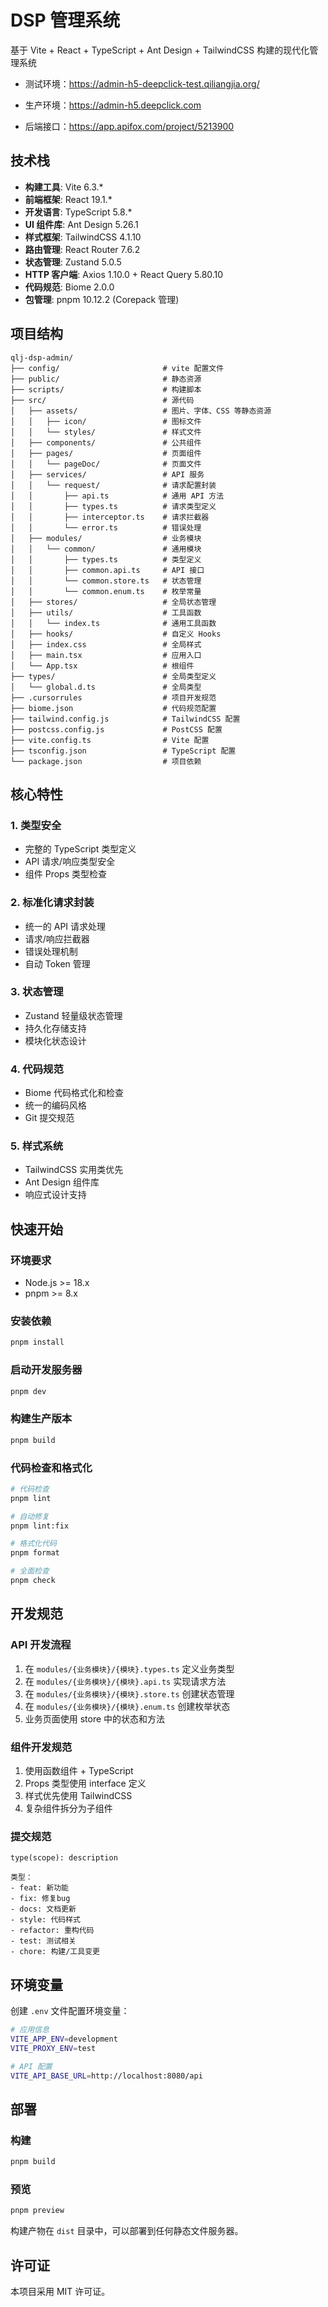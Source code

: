 # DSP 管理系统

基于 Vite + React + TypeScript + Ant Design + TailwindCSS 构建的现代化管理系统

- 测试环境：https://admin-h5-deepclick-test.qiliangjia.org/
- 生产环境：https://admin-h5.deepclick.com

- 后端接口：https://app.apifox.com/project/5213900

## 技术栈

- **构建工具**: Vite 6.3.*
- **前端框架**: React 19.1.*
- **开发语言**: TypeScript 5.8.*
- **UI 组件库**: Ant Design 5.26.1
- **样式框架**: TailwindCSS 4.1.10
- **路由管理**: React Router 7.6.2
- **状态管理**: Zustand 5.0.5
- **HTTP 客户端**: Axios 1.10.0 + React Query 5.80.10
- **代码规范**: Biome 2.0.0
- **包管理**: pnpm 10.12.2 (Corepack 管理)

## 项目结构

```
qlj-dsp-admin/
├── config/                       # vite 配置文件
├── public/                       # 静态资源
├── scripts/                      # 构建脚本
├── src/                          # 源代码
│   ├── assets/                   # 图片、字体、CSS 等静态资源
│   │   ├── icon/                 # 图标文件
│   │   └── styles/               # 样式文件
│   ├── components/               # 公共组件
│   ├── pages/                    # 页面组件
│   │   └── pageDoc/              # 页面文件
│   ├── services/                 # API 服务
│   │   └── request/              # 请求配置封装
│   │       ├── api.ts            # 通用 API 方法
│   │       ├── types.ts          # 请求类型定义
│   │       ├── interceptor.ts    # 请求拦截器
│   │       └── error.ts          # 错误处理
│   ├── modules/                  # 业务模块
│   │   └── common/               # 通用模块
│   │       ├── types.ts          # 类型定义
│   │       ├── common.api.ts     # API 接口
│   │       └── common.store.ts   # 状态管理
│   │       └── common.enum.ts    # 枚举常量
│   ├── stores/                   # 全局状态管理
│   ├── utils/                    # 工具函数
│   │   └── index.ts              # 通用工具函数
│   ├── hooks/                    # 自定义 Hooks
│   ├── index.css                 # 全局样式
│   ├── main.tsx                  # 应用入口
│   └── App.tsx                   # 根组件
├── types/                        # 全局类型定义
│   └── global.d.ts               # 全局类型
├── .cursorrules                  # 项目开发规范
├── biome.json                    # 代码规范配置
├── tailwind.config.js            # TailwindCSS 配置
├── postcss.config.js             # PostCSS 配置
├── vite.config.ts                # Vite 配置
├── tsconfig.json                 # TypeScript 配置
└── package.json                  # 项目依赖
```

## 核心特性

### 1. 类型安全
- 完整的 TypeScript 类型定义
- API 请求/响应类型安全
- 组件 Props 类型检查

### 2. 标准化请求封装
- 统一的 API 请求处理
- 请求/响应拦截器
- 错误处理机制
- 自动 Token 管理

### 3. 状态管理
- Zustand 轻量级状态管理
- 持久化存储支持
- 模块化状态设计

### 4. 代码规范
- Biome 代码格式化和检查
- 统一的编码风格
- Git 提交规范

### 5. 样式系统
- TailwindCSS 实用类优先
- Ant Design 组件库
- 响应式设计支持

## 快速开始

### 环境要求

- Node.js >= 18.x
- pnpm >= 8.x

### 安装依赖

```bash
pnpm install
```

### 启动开发服务器

```bash
pnpm dev
```

### 构建生产版本

```bash
pnpm build
```

### 代码检查和格式化

```bash
# 代码检查
pnpm lint

# 自动修复
pnpm lint:fix

# 格式化代码
pnpm format

# 全面检查
pnpm check
```

## 开发规范

### API 开发流程

1. 在 `modules/{业务模块}/{模块}.types.ts` 定义业务类型
2. 在 `modules/{业务模块}/{模块}.api.ts` 实现请求方法
3. 在 `modules/{业务模块}/{模块}.store.ts` 创建状态管理
3. 在 `modules/{业务模块}/{模块}.enum.ts` 创建枚举状态
5. 业务页面使用 store 中的状态和方法

### 组件开发规范

1. 使用函数组件 + TypeScript
2. Props 类型使用 interface 定义
3. 样式优先使用 TailwindCSS
4. 复杂组件拆分为子组件

### 提交规范

```
type(scope): description

类型：
- feat: 新功能
- fix: 修复bug
- docs: 文档更新
- style: 代码样式
- refactor: 重构代码
- test: 测试相关
- chore: 构建/工具变更
```

## 环境变量

创建 `.env` 文件配置环境变量：

```bash
# 应用信息
VITE_APP_ENV=development
VITE_PROXY_ENV=test

# API 配置
VITE_API_BASE_URL=http://localhost:8080/api
```

## 部署

### 构建

```bash
pnpm build
```

### 预览

```bash
pnpm preview
```

构建产物在 `dist` 目录中，可以部署到任何静态文件服务器。

## 许可证

本项目采用 MIT 许可证。
